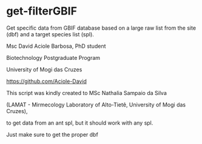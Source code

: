 # get-filterGBIF
Get specific data from GBIF database based on a large raw list from the site (dbf) and a target species list (spl). 

Msc David Aciole Barbosa, PhD student

Biotechnology Postgraduate Program

University of Mogi das Cruzes

https://github.com/Aciole-David

This script was kindly created to MSc Nathalia Sampaio da Silva

(LAMAT - Mirmecology Laboratory of Alto-Tietê, University of Mogi das Cruzes),

to get data from an ant spl, but it should  work with any spl.

Just make sure to get the proper dbf
